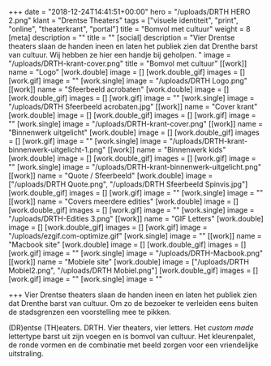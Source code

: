 +++
date = "2018-12-24T14:41:51+00:00"
hero = "/uploads/DRTH HERO 2.png"
klant = "Drentse Theaters"
tags = ["visuele identiteit", "print", "online", "theaterkrant", "portal"]
title = "Bomvol met cultuur"
weight = 8
[meta]
description = ""
title = ""
[social]
description = "Vier Drentse theaters slaan de handen ineen en laten het publiek zien dat Drenthe barst van cultuur. Wij hebben ze hier een handje bij geholpen.  "
image = "/uploads/DRTH-krant-cover.png"
title = "Bomvol met cultuur"
[[work]]
name = "Logo"
[work.double]
image = []
[work.double_gif]
images = []
[work.gif]
image = ""
[work.single]
image = "/uploads/DRTH Logo.png"
[[work]]
name = "Sfeerbeeld acrobaten"
[work.double]
image = []
[work.double_gif]
images = []
[work.gif]
image = ""
[work.single]
image = "/uploads/DRTH Sfeerbeeld acrobaten.jpg"
[[work]]
name = "Cover krant"
[work.double]
image = []
[work.double_gif]
images = []
[work.gif]
image = ""
[work.single]
image = "/uploads/DRTH-krant-cover.png"
[[work]]
name = "Binnenwerk uitgelicht"
[work.double]
image = []
[work.double_gif]
images = []
[work.gif]
image = ""
[work.single]
image = "/uploads/DRTH-krant-binnenwerk-uitgelicht-1.png"
[[work]]
name = "Binnenwerk kids"
[work.double]
image = []
[work.double_gif]
images = []
[work.gif]
image = ""
[work.single]
image = "/uploads/DRTH-krant-binnenwerk-uitgelicht.png"
[[work]]
name = "Quote / Sfeerbeeld"
[work.double]
image = ["/uploads/DRTH Quote.png", "/uploads/DRTH Sfeerbeeld Spinvis.jpg"]
[work.double_gif]
images = []
[work.gif]
image = ""
[work.single]
image = ""
[[work]]
name = "Covers meerdere edities"
[work.double]
image = []
[work.double_gif]
images = []
[work.gif]
image = ""
[work.single]
image = "/uploads/DRTH-Edities 3.png"
[[work]]
name = "GIF Letters"
[work.double]
image = []
[work.double_gif]
images = []
[work.gif]
image = "/uploads/ezgif.com-optimize.gif"
[work.single]
image = ""
[[work]]
name = "Macbook site"
[work.double]
image = []
[work.double_gif]
images = []
[work.gif]
image = ""
[work.single]
image = "/uploads/DRTH-Macbook.png"
[[work]]
name = "Mobiele site"
[work.double]
image = ["/uploads/DRTH Mobiel2.png", "/uploads/DRTH Mobiel.png"]
[work.double_gif]
images = []
[work.gif]
image = ""
[work.single]
image = ""

+++
Vier Drentse theaters slaan de handen ineen en laten het publiek zien dat Drenthe barst van cultuur. Om zo de bezoeker te verleiden eens buiten de stadsgrenzen een voorstelling mee te pikken. 

(DR)entse (TH)eaters. DRTH. Vier theaters, vier letters. Het _custom made_ lettertype barst uit zijn voegen en is bomvol van cultuur. Het kleurenpalet, de ronde vormen en de combinatie met beeld zorgen voor een vriendelijke uitstraling.